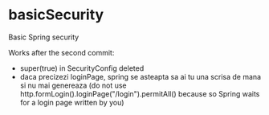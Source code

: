 # basicSecurity
Basic Spring security

Works after the second commit:
- super(true) in SecurityConfig deleted
- daca precizezi loginPage, spring se asteapta sa ai tu una scrisa de mana si nu mai genereaza 
(do not use http.formLogin().loginPage("/login").permitAll() because so Spring waits for a login page written by you)
